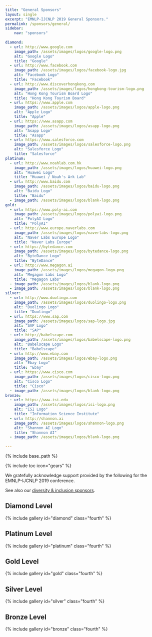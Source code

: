 ```yaml
---
title: "General Sponsors"
layout: single
excerpt: "EMNLP-IJCNLP 2019 General Sponsors."
permalink: /sponsors/general/
sidebar: 
    nav: "sponsors"
    
diamond:
  - url: http://www.google.com
    image_path: /assets/images/logos/google-logo.png
    alt: "Google Logo"
    title: "Google"
  - url: http://www.facebook.com
    image_path: /assets/images/logos/facebook-logo.jpg
    alt: "Facebook Logo"
    title: "Facebook"
  - url: http://www.discoverhongkong.com
    image_path: /assets/images/logos/hongkong-tourism-logo.png
    alt: "Hong Kong Tourism Board Logo"
    title: "Hong Kong Tourism Board"
  - url: https://www.apple.com
    image_path: /assets/images/logos/apple-logo.png
    alt: "Apple Logo"
    title: "Apple"
  - url: https://www.asapp.com
    image_path: /assets/images/logos/asapp-logo.png
    alt: "Asapp Logo"
    title: "Asapp"
  - url: https://www.salesforce.com
    image_path: /assets/images/logos/salesforce-logo.png
    alt: "Salesforce Logo"
    title: "Salesforce"
platinum:
  - url: http://www.noahlab.com.hk
    image_path: /assets/images/logos/huawei-logo.png
    alt: "Huawei Logo"
    title: "Huawei / Noah's Ark Lab"
  - url: http://www.baidu.com
    image_path: /assets/images/logos/baidu-logo.png
    alt: "Baidu Logo"
    title: "Baidu"
  - image_path: /assets/images/logos/blank-logo.png
gold:
  - url: https://www.poly-ai.com
    image_path: /assets/images/logos/polyai-logo.png
    alt: "PolyAI Logo"
    title: "PolyAI"
  - url: http://www.europe.naverlabs.com
    image_path: /assets/images/logos/naverlabs-logo.png
    alt: "Naver Labs Europe Logo"
    title: "Naver Labs Europe"
  - url: https://bytedance.com
    image_path: /assets/images/logos/bytedance-logo.png
    alt: "ByteDance Logo"
    title: "ByteDance"
  - url: http://www.megagon.ai 
    image_path: /assets/images/logos/megagon-logo.png
    alt: "Megagon Labs Logo"
    title: "Megagon Labs"
  - image_path: /assets/images/logos/blank-logo.png
  - image_path: /assets/images/logos/blank-logo.png
silver:
  - url: http://www.duolingo.com
    image_path: /assets/images/logos/duolingo-logo.png
    alt: "Duolingo Logo"
    title: "Duolingo"
  - url: https://www.sap.com
    image_path: /assets/images/logos/sap-logo.jpg
    alt: "SAP Logo"
    title: "SAP" 
  - url: http://babelscape.com
    image_path: /assets/images/logos/babelscape-logo.png
    alt: "Babelscape Logo"
    title: "Babelscape"   
  - url: http://www.ebay.com
    image_path: /assets/images/logos/ebay-logo.png
    alt: "Ebay Logo"
    title: "Ebay"
  - url: https://www.cisco.com
    image_path: /assets/images/logos/cisco-logo.png
    alt: "Cisco Logo"
    title: "Cisco"
  - image_path: /assets/images/logos/blank-logo.png
bronze:  
  - url: https://www.isi.edu
    image_path: /assets/images/logos/isi-logo.png
    alt: "ISI Logo"
    title: "Information Science Institute"
  - url: http://shannon.ai
    image_path: /assets/images/logos/shannon-logo.png
    alt: "Shannon AI Logo"
    title: "Shannon AI"    
  - image_path: /assets/images/logos/blank-logo.png
    
---
```

{% include base_path %}

{% include toc icon="gears" %}

We gratefully acknowledge support provided by the following for the EMNLP-IJCNLP 2019 conference.

See also our <a href="../diversity/">diversity &amp; inclusion sponsors</a>.


## Diamond Level

{% include gallery id="diamond" class="fourth" %}


## Platinum Level

{% include gallery id="platinum" class="fourth" %}


## Gold Level

{% include gallery id="gold" class="fourth" %}


## Silver Level

{% include gallery id="silver" class="fourth" %}


## Bronze Level

{% include gallery id="bronze" class="fourth" %}


<!--
## Supporter Level

{% include gallery id="supporter" class="fourth" %}

<div class="text-center"> 
<a href="/sponsors/benefits/"><button class="btn btn--large btn--inverse">Sponsorship Tiers &amp; Pricing</button></a>
</div>
-->

<br/>
